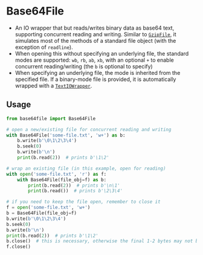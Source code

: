 # Base64File

* An IO wrapper that but reads/writes binary data as base64 text, supporting concurrent reading and writing. Similar
  to [`GzipFile`](https://docs.python.org/3/library/gzip.html#gzip.GzipFile), it simulates most of the methods of a
  standard file object (with the exception of `readline`).
* When opening this without specifying an underlying file, the standard modes are supported: `wb`, `rb`, `ab`, `xb`,
  with an optional `+` to enable concurrent reading/writing (the `b` is optional to specify)
* When specifying an underlying file, the mode is inherited from the specified file. If a binary-mode file is provided,
  it is automatically wrapped with a [`TextIOWrapper`](https://docs.python.org/3/library/io.html#io.TextIOWrapper).

## Usage

```python
from base64file import Base64File

# open a new/existing file for concurrent reading and writing
with Base64File('some-file.txt', 'w+') as b:
    b.write(b'\0\1\2\3\4')
    b.seek(0)
    b.write(b'\n')
    print(b.read(2))  # prints b'\1\2'

# wrap an existing file (in this example, open for reading)
with open('some-file.txt', 'r') as f:
    with Base64File(file_obj=f) as b:
        print(b.read(2))  # prints b'\n\1'
        print(b.read())  # prints b'\2\3\4'

# if you need to keep the file open, remember to close it
f = open('some-file.txt', 'w+')
b = Base64File(file_obj=f)
b.write(b'\0\1\2\3\4')
b.seek(0)
b.write(b'\n')
print(b.read(2))  # prints b'\1\2'
b.close()  # this is necessary, otherwise the final 1-2 bytes may not be written
f.close()
```
